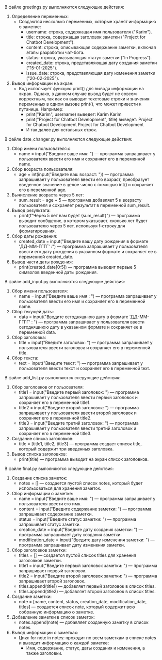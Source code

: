 В файле greetings.py выполняются следующие действия:
1. Определение переменных:
   - Создаются несколько переменных, которые хранят информацию о заметке:
     - username: строка, содержащая имя пользователя ("Karim").
     - title: строка, содержащая заголовок заметки ("Project for Chatbot Development").
     - content: строка, описывающая содержание заметки, включая этапы разработки чат-бота.
     - status: строка, указывающая статус заметки ("In Progress").
     - created_date: строка, представляющая дату создания заметки ("15-01-2025").
     - issue_date: строка, представляющая дату изменения заметки ("20-02-2025").
2. Вывод информации на экран:
   - Код использует функцию print() для вывода информации на экран. Однако, в данном случае вывод будет не совсем корректным, так как он выводит текстовые строки и значения переменных в одном вызове print(), что может привести к путанице. Например:
     - print("Karim", username) выведет: Karim Karim
     - print("Project for Chatbot Development", title) выведет: Project for Chatbot Development Project for Chatbot Development
     - И так далее для остальных строк.

В файле date_changer.py выполняются следующие действия:
1. Сбор имени пользователя:с
   - name = input("Введите ваше имя: ") — программа запрашивает у пользователя ввести его имя и сохраняет его в переменной name.
2. Сбор возраста пользователя:
   - age = int(input("Введите ваш возраст: ")) — программа запрашивает у пользователя ввести его возраст, преобразует введенное значение в целое число с помощью int() и сохраняет его в переменной age.
3. Вычисление возраста через 5 лет:
   - sum_result = age + 5 — программа добавляет 5 к возрасту пользователя и сохраняет результат в переменной sum_result.
4. Вывод результата:
   - print(f"Через 5 лет вам будет {sum_result}") — программа выводит сообщение, в котором указывает, сколько лет будет пользователю через 5 лет, используя f-строку для форматирования.
5. Сбор даты рождения:
   - created_date = input("Введите вашу дату рождения в формате 'ДД-ММ-ГГГГ' :") — программа запрашивает у пользователя ввести его дату рождения в указанном формате и сохраняет ее в переменной created_date.
6. Вывод части даты рождения:
   - print(created_date[0:5]) — программа выводит первые 5 символов введенной даты рождения.
  
В файле add_input.py выполняются следующие действия:
1. Сбор имени пользователя:
   - name = input("Введите ваше имя : ") — программа запрашивает у пользователя ввести его имя и сохраняет его в переменной name.
2. Сбор текущей даты:
   - data = input("Введите сегодняшнюю дату в формате 'ДД-ММ-ГГГГ' : ") — программа запрашивает у пользователя ввести сегодняшнюю дату в указанном формате и сохраняет ее в переменной data.
3. Сбор заголовка:
   - title = input("Введите заголовок: ") — программа запрашивает у пользователя ввести заголовок и сохраняет его в переменной title.
4. Сбор текста:
   - text = input("Введите текст: ") — программа запрашивает у пользователя ввести текст и сохраняет его в переменной text.

В файле add_list.py выполняются следующие действия:
1. Сбор заголовков от пользователя:
   - title1 = input("Введите первый заголовок: ") — программа запрашивает у пользователя ввести первый заголовок и сохраняет его в переменной title1.
   - title2 = input("Введите второй заголовок: ") — программа запрашивает у пользователя ввести второй заголовок и сохраняет его в переменной title2.
   - title3 = input("Введите третий заголовок: ") — программа запрашивает у пользователя ввести третий заголовок и сохраняет его в переменной title3.
2. Создание списка заголовков:
   - title = [title1, title2, title3] — программа создает список title, который содержит три введенных заголовка.
3. Вывод списка заголовков:
   - print(title) — программа выводит на экран список заголовков.

В файле final.py выполняются следующие действия:
1. Создание списка заметок:
   - notes = [] — создается пустой список notes, который будет использоваться для хранения заметок.
2. Сбор информации о заметке:
   - name = input("Введите ваше имя: ") — программа запрашивает у пользователя ввести его имя.
   - content = input("Введите содержание заметки: ") — программа запрашивает содержание заметки.
   - status = input("Введите статус заметки: ") — программа запрашивает статус заметки.
   - creation_date = input("Введите дату создания заметки: ") — программа запрашивает дату создания заметки.
   - modification_date = input("Введите дату изменения заметки: ") — программа запрашивает дату изменения заметки.
3. Сбор заголовков заметки:
   - titles = [] — создается пустой список titles для хранения заголовков заметки.
   - title1 = input("Введите первый заголовок заметки: ") — программа запрашивает первый заголовок.
   - title2 = input("Введите второй заголовок заметки: ") — программа запрашивает второй заголовок.
   - titles.append(title1) — добавляет первый заголовок в список titles.
   - titles.append(title2) — добавляет второй заголовок в список titles.
4. Создание заметки:
   - note = [name, content, status, creation_date, modification_date, titles] — создается список note, который содержит всю собранную информацию о заметке.
5. Добавление заметки в список заметок:
   - notes.append(note) — добавляет созданную заметку в список notes.
6. Вывод информации о заметках:
   - Цикл for note in notes: проходит по всем заметкам в списке notes и выводит информацию о каждой заметке:
     - Имя, содержание, статус, даты создания и изменения, а также заголовки.
